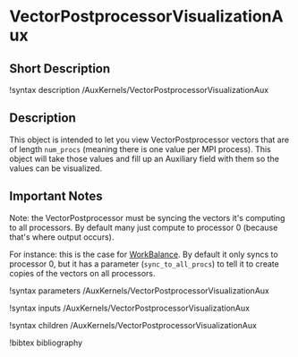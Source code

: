 # VectorPostprocessorVisualizationAux

## Short Description

!syntax description /AuxKernels/VectorPostprocessorVisualizationAux

## Description

This object is intended to let you view VectorPostprocessor vectors that are of length `num_procs` (meaning there is one value per MPI process).  This object will take those values and fill up an Auxiliary field with them so the values can be visualized.

## Important Notes

Note: the VectorPostprocessor must be syncing the vectors it's computing to all processors.  By default many just compute to processor 0 (because that's where output occurs).

For instance: this is the case for [WorkBalance](WorkBalance.md).  By default it only syncs to processor 0, but it has a parameter (`sync_to_all_procs`) to tell it to create copies of the vectors on all processors.

!syntax parameters /AuxKernels/VectorPostprocessorVisualizationAux

!syntax inputs /AuxKernels/VectorPostprocessorVisualizationAux

!syntax children /AuxKernels/VectorPostprocessorVisualizationAux

!bibtex bibliography
